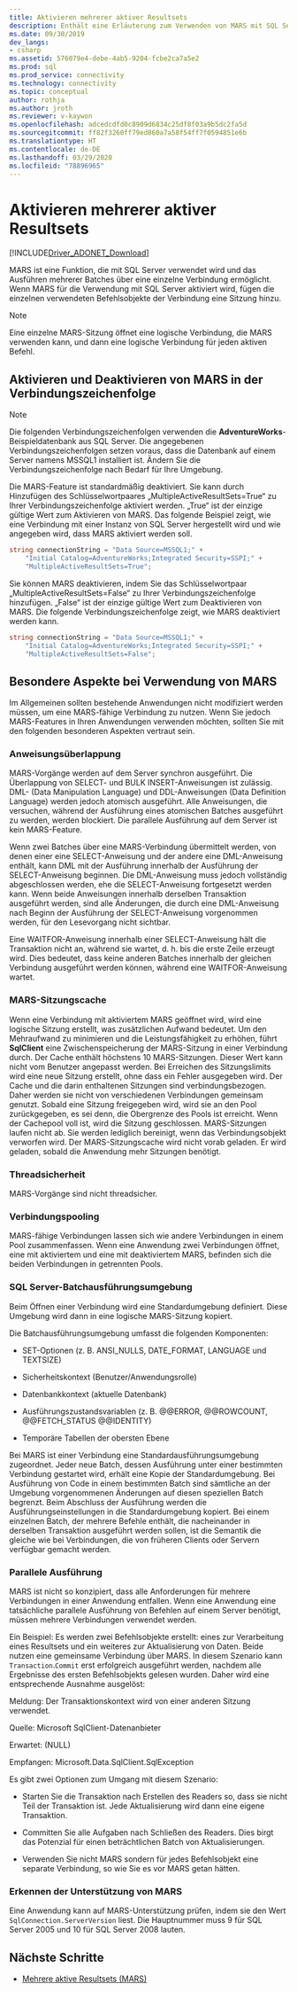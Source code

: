 ```yaml
---
title: Aktivieren mehrerer aktiver Resultsets
description: Enthält eine Erläuterung zum Verwenden von MARS mit SQL Server.
ms.date: 09/30/2019
dev_langs:
- csharp
ms.assetid: 576079e4-debe-4ab5-9204-fcbe2ca7a5e2
ms.prod: sql
ms.prod_service: connectivity
ms.technology: connectivity
ms.topic: conceptual
author: rothja
ms.author: jroth
ms.reviewer: v-kaywon
ms.openlocfilehash: adcedcdfd0c8909d6834c25df8f03a9b5dc2fa5d
ms.sourcegitcommit: ff82f3260ff79ed860a7a58f54ff7f0594851e6b
ms.translationtype: HT
ms.contentlocale: de-DE
ms.lasthandoff: 03/29/2020
ms.locfileid: "78896965"
---
```

# <a name="enabling-multiple-active-result-sets"></a>Aktivieren mehrerer aktiver Resultsets

[!INCLUDE[Driver_ADONET_Download](../../../includes/driver_adonet_download.md)]

MARS ist eine Funktion, die mit SQL Server verwendet wird und das Ausführen mehrerer Batches über eine einzelne Verbindung ermöglicht. Wenn MARS für die Verwendung mit SQL Server aktiviert wird, fügen die einzelnen verwendeten Befehlsobjekte der Verbindung eine Sitzung hinzu.  
  
> [!NOTE]
>  Eine einzelne MARS-Sitzung öffnet eine logische Verbindung, die MARS verwenden kann, und dann eine logische Verbindung für jeden aktiven Befehl.  
  
## <a name="enabling-and-disabling-mars-in-the-connection-string"></a>Aktivieren und Deaktivieren von MARS in der Verbindungszeichenfolge  
  
> [!NOTE]
>  Die folgenden Verbindungszeichenfolgen verwenden die **AdventureWorks**-Beispieldatenbank aus SQL Server. Die angegebenen Verbindungszeichenfolgen setzen voraus, dass die Datenbank auf einem Server namens MSSQL1 installiert ist. Ändern Sie die Verbindungszeichenfolge nach Bedarf für Ihre Umgebung.  
  
Die MARS-Feature ist standardmäßig deaktiviert. Sie kann durch Hinzufügen des Schlüsselwortpaares „MultipleActiveResultSets=True“ zu Ihrer Verbindungszeichenfolge aktiviert werden. „True“ ist der einzige gültige Wert zum Aktivieren von MARS. Das folgende Beispiel zeigt, wie eine Verbindung mit einer Instanz von SQL Server hergestellt wird und wie angegeben wird, dass MARS aktiviert werden soll. 
  
```csharp  
string connectionString = "Data Source=MSSQL1;" +   
    "Initial Catalog=AdventureWorks;Integrated Security=SSPI;" +  
    "MultipleActiveResultSets=True";  
```  
  
Sie können MARS deaktivieren, indem Sie das Schlüsselwortpaar „MultipleActiveResultSets=False“ zu Ihrer Verbindungszeichenfolge hinzufügen. „False“ ist der einzige gültige Wert zum Deaktivieren von MARS. Die folgende Verbindungszeichenfolge zeigt, wie MARS deaktiviert werden kann.  
  
```csharp  
string connectionString = "Data Source=MSSQL1;" +   
    "Initial Catalog=AdventureWorks;Integrated Security=SSPI;" +  
    "MultipleActiveResultSets=False";  
```  
  
## <a name="special-considerations-when-using-mars"></a>Besondere Aspekte bei Verwendung von MARS  
Im Allgemeinen sollten bestehende Anwendungen nicht modifiziert werden müssen, um eine MARS-fähige Verbindung zu nutzen. Wenn Sie jedoch MARS-Features in Ihren Anwendungen verwenden möchten, sollten Sie mit den folgenden besonderen Aspekten vertraut sein.  
  
### <a name="statement-interleaving"></a>Anweisungsüberlappung  
MARS-Vorgänge werden auf dem Server synchron ausgeführt. Die Überlappung von SELECT- und BULK INSERT-Anweisungen ist zulässig. DML- (Data Manipulation Language) und DDL-Anweisungen (Data Definition Language) werden jedoch atomisch ausgeführt. Alle Anweisungen, die versuchen, während der Ausführung eines atomischen Batches ausgeführt zu werden, werden blockiert. Die parallele Ausführung auf dem Server ist kein MARS-Feature.  
  
Wenn zwei Batches über eine MARS-Verbindung übermittelt werden, von denen einer eine SELECT-Anweisung und der andere eine DML-Anweisung enthält, kann DML mit der Ausführung innerhalb der Ausführung der SELECT-Anweisung beginnen. Die DML-Anweisung muss jedoch vollständig abgeschlossen werden, ehe die SELECT-Anweisung fortgesetzt werden kann. Wenn beide Anweisungen innerhalb derselben Transaktion ausgeführt werden, sind alle Änderungen, die durch eine DML-Anweisung nach Beginn der Ausführung der SELECT-Anweisung vorgenommen werden, für den Lesevorgang nicht sichtbar.  
  
Eine WAITFOR-Anweisung innerhalb einer SELECT-Anweisung hält die Transaktion nicht an, während sie wartet, d. h. bis die erste Zeile erzeugt wird. Dies bedeutet, dass keine anderen Batches innerhalb der gleichen Verbindung ausgeführt werden können, während eine WAITFOR-Anweisung wartet.  
  
### <a name="mars-session-cache"></a>MARS-Sitzungscache  
Wenn eine Verbindung mit aktiviertem MARS geöffnet wird, wird eine logische Sitzung erstellt, was zusätzlichen Aufwand bedeutet. Um den Mehraufwand zu minimieren und die Leistungsfähigkeit zu erhöhen, führt **SqlClient** eine Zwischenspeicherung der MARS-Sitzung in einer Verbindung durch. Der Cache enthält höchstens 10 MARS-Sitzungen. Dieser Wert kann nicht vom Benutzer angepasst werden. Bei Erreichen des Sitzungslimits wird eine neue Sitzung erstellt, ohne dass ein Fehler ausgegeben wird. Der Cache und die darin enthaltenen Sitzungen sind verbindungsbezogen. Daher werden sie nicht von verschiedenen Verbindungen gemeinsam genutzt. Sobald eine Sitzung freigegeben wird, wird sie an den Pool zurückgegeben, es sei denn, die Obergrenze des Pools ist erreicht. Wenn der Cachepool voll ist, wird die Sitzung geschlossen. MARS-Sitzungen laufen nicht ab. Sie werden lediglich bereinigt, wenn das Verbindungsobjekt verworfen wird. Der MARS-Sitzungscache wird nicht vorab geladen. Er wird geladen, sobald die Anwendung mehr Sitzungen benötigt.  
  
### <a name="thread-safety"></a>Threadsicherheit  
MARS-Vorgänge sind nicht threadsicher.  
  
### <a name="connection-pooling"></a>Verbindungspooling  
MARS-fähige Verbindungen lassen sich wie andere Verbindungen in einem Pool zusammenfassen. Wenn eine Anwendung zwei Verbindungen öffnet, eine mit aktiviertem und eine mit deaktiviertem MARS, befinden sich die beiden Verbindungen in getrennten Pools.
  
### <a name="sql-server-batch-execution-environment"></a>SQL Server-Batchausführungsumgebung  
Beim Öffnen einer Verbindung wird eine Standardumgebung definiert. Diese Umgebung wird dann in eine logische MARS-Sitzung kopiert.  
  
Die Batchausführungsumgebung umfasst die folgenden Komponenten:  
  
- SET-Optionen (z. B. ANSI_NULLS, DATE_FORMAT, LANGUAGE und TEXTSIZE)  
  
- Sicherheitskontext (Benutzer/Anwendungsrolle)  
  
- Datenbankkontext (aktuelle Datenbank)  
  
- Ausführungszustandsvariablen (z. B. @@ERROR, @@ROWCOUNT, @@FETCH_STATUS @@IDENTITY)  
  
- Temporäre Tabellen der obersten Ebene  
  
Bei MARS ist einer Verbindung eine Standardausführungsumgebung zugeordnet. Jeder neue Batch, dessen Ausführung unter einer bestimmten Verbindung gestartet wird, erhält eine Kopie der Standardumgebung. Bei Ausführung von Code in einem bestimmten Batch sind sämtliche an der Umgebung vorgenommenen Änderungen auf diesen speziellen Batch begrenzt. Beim Abschluss der Ausführung werden die Ausführungseinstellungen in die Standardumgebung kopiert. Bei einem einzelnen Batch, der mehrere Befehle enthält, die nacheinander in derselben Transaktion ausgeführt werden sollen, ist die Semantik die gleiche wie bei Verbindungen, die von früheren Clients oder Servern verfügbar gemacht werden.  
  
### <a name="parallel-execution"></a>Parallele Ausführung  
MARS ist nicht so konzipiert, dass alle Anforderungen für mehrere Verbindungen in einer Anwendung entfallen. Wenn eine Anwendung eine tatsächliche parallele Ausführung von Befehlen auf einem Server benötigt, müssen mehrere Verbindungen verwendet werden.  
  
Ein Beispiel: Es werden zwei Befehlsobjekte erstellt: eines zur Verarbeitung eines Resultsets und ein weiteres zur Aktualisierung von Daten. Beide nutzen eine gemeinsame Verbindung über MARS. In diesem Szenario kann `Transaction`.`Commit` erst erfolgreich ausgeführt werden, nachdem alle Ergebnisse des ersten Befehlsobjekts gelesen wurden. Daher wird eine entsprechende Ausnahme ausgelöst:  
  
Meldung: Der Transaktionskontext wird von einer anderen Sitzung verwendet.  
  
Quelle: Microsoft SqlClient-Datenanbieter  
  
Erwartet: (NULL)  
  
Empfangen: Microsoft.Data.SqlClient.SqlException  
  
Es gibt zwei Optionen zum Umgang mit diesem Szenario:  
  
- Starten Sie die Transaktion nach Erstellen des Readers so, dass sie nicht Teil der Transaktion ist. Jede Aktualisierung wird dann eine eigene Transaktion.  
  
- Committen Sie alle Aufgaben nach Schließen des Readers. Dies birgt das Potenzial für einen beträchtlichen Batch von Aktualisierungen.  
  
- Verwenden Sie nicht MARS sondern für jedes Befehlsobjekt eine separate Verbindung, so wie Sie es vor MARS getan hätten.  
  
### <a name="detecting-mars-support"></a>Erkennen der Unterstützung von MARS  
Eine Anwendung kann auf MARS-Unterstützung prüfen, indem sie den Wert `SqlConnection.ServerVersion` liest. Die Hauptnummer muss 9 für SQL Server 2005 und 10 für SQL Server 2008 lauten.  
  
## <a name="next-steps"></a>Nächste Schritte
- [Mehrere aktive Resultsets (MARS)](multiple-active-result-sets-mars.md)
